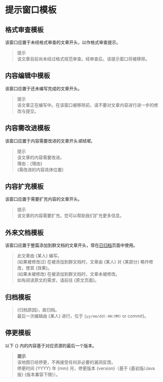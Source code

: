 # 提示窗口模板

## 格式审查模板

该窗口应置于未经格式审查的文章开头，以作格式审查提示。

> 提示  
  该文章目前尚未经过格式规范审查。经审查后，该提示窗口将被移除。

## 内容编辑中模板

该窗口应置于还未编写完成的文章开头。

> 提示  
  该文章正在编写中。在该窗口被移除前，请不要对文章内容进行进一步的修改与提交。

## 内容需改进模板

该窗口应置于内容需要改进的文章开头*或结尾*。

> 提示  
  该文章的内容需要改进。  
  理由：{理由}  
  {需改进的内容具体位置}

## 内容扩充模板

该窗口应置于需要扩充内容的文章开头。

> 提示  
  该文章的内容需要扩充。您可以帮助我们扩充更多信息。

## 外来文档模板

该窗口应置于整篇添加到群文档的文章开头，常在[已归档](../archives/README.md)页面中使用。

> 此文章由 {某人} 编写。  
  (如果被修改过) 在被添加到群文档时，文章由 {某人} 对 {某部分} 略作修改，使其 {效果}。  
  (如果未被修改) 在被添加到群文档时，文章未被修改。  
  如有阅读原文的需求，请前往 {原文页面}。

## 归档模板

> {归档原因}，故归档。  
  最后一次编辑由 {某人} 进行，位于 {`yy/mm/dd(-HH:MM)` or commit}。

## 停更模板

以下 {} 内的内容基于对应资源的最后一个版本。

> **提示**  
  该地图已经停更，不再接受任何非必要的漏洞反馈。  
  停更时间 {YYYY} 年 {mm} 月，停更版本 {version}（基于 {基岩版/Java 版} {版本兼容下限}）。
